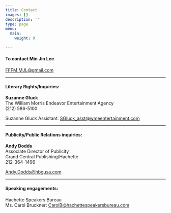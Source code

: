 ```yaml
---
title: Contact
images: []
description: ''
type: page
menu:
  main:
    weight: 9

---
```

#### To contact Min Jin Lee

[FFFM.MJL@gmail.com](mailto:FFFM.MJL@gmail.com)

***

#### Literary Rights/Inquiries:

**Suzanne Gluck**  
The William Morris Endeavor Entertainment Agency  
(212) 586-5100

Suzanne Gluck Assistant:   SGluck_asst@wmeentertainment.com

***

#### Publicity/Public Relations inquiries:

**Andy Dodds**  
Associate Director of Publicity  
Grand Central Publishing/Hachette  
212-364-1496

Andy.Dodds@hbgusa.com

***

#### Speaking engagements:

Hachette Speakers Bureau  
Ms. Carol Bruckner:  CarolB@hachettespeakersbureau.com